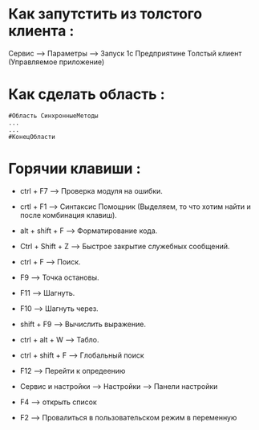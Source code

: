  # Как запутстить из толстого клиента :
 Сервис --> Параметры --> Запуск 1с Предприятине Толстый клиент (Управляемое приложение)
 
 # Как сделать область :
 ```
 #Область СинхронныеМетоды
...
...
 #КонецОбласти
 ``` 

 # Горячии клавиши :
 + ctrl + F7 --> Проверка модуля на ошибки.

 + crtl + F1 --> Синтаксис Помощник (Выделяем, то что хотим найти и после комбинация клавиш).

 + alt + shift + F --> Форматирование кода.

 + Ctrl + Shift + Z --> Быстрое закрытие служебных сообщений.

 + ctrl + F --> Поиск.

 + F9 --> Точка остановы.

 + F11 --> Шагнуть.

 + F10 --> Шагнуть через.

 + shift + F9 --> Вычислить выражение.

 + ctrl + alt + W --> Табло.

 + ctrl + shift + F --> Глобальный поиск

+ F12  --> Перейти к опредеению

+ Сервис и настройки --> Настройки --> Панели настройки 

+ F4 --> открыть список

+ F2 --> Провалиться в пользовательском режим в переменную 
